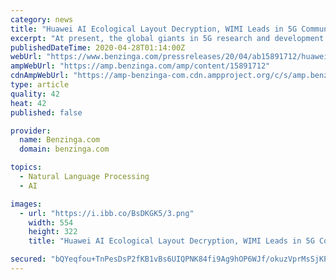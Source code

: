 ```yaml
---
category: news
title: "Huawei AI Ecological Layout Decryption, WIMI Leads in 5G Communication + Holographic AR Scene Technology"
excerpt: "At present, the global giants in 5G research and development are qualcomm, huawei, samsung, Ericsson and nokia. However, the research and development of 5G technology started"
publishedDateTime: 2020-04-28T01:14:00Z
webUrl: "https://www.benzinga.com/pressreleases/20/04/ab15891712/huawei-ai-ecological-layout-decryption-wimi-leads-in-5g-communication-holographic-ar-scene-techno"
ampWebUrl: "https://amp.benzinga.com/amp/content/15891712"
cdnAmpWebUrl: "https://amp-benzinga-com.cdn.ampproject.org/c/s/amp.benzinga.com/amp/content/15891712"
type: article
quality: 42
heat: 42
published: false

provider:
  name: Benzinga.com
  domain: benzinga.com

topics:
  - Natural Language Processing
  - AI

images:
  - url: "https://i.ibb.co/BsDKGK5/3.png"
    width: 554
    height: 322
    title: "Huawei AI Ecological Layout Decryption, WIMI Leads in 5G Communication + Holographic AR Scene Technology"

secured: "bQYeqfou+TnPesDsP2fKB1vBs6UIQPNK84fi9Ag9hOP6WJf/okuzVprMsSjKPScsmWons2ao0xXs5FInpze5QvdX0A9sdU139Qy+bI85IwNZfAuLMC5qLAXG89/plpiDdLHoiQlAsLEOqJ8qZnBIDHS7Qo4y/34WcbKmxdpjXJrg51oEY+Qpjogr0wYgk+y8ylDfQ+f796Krv5WqEq2oY+zVqKJRAPsaK7woQHpcrDcdvJxvRZPRn7oVunwbkwWJUdOQuzlON7Dr+htdEOuXS1IeFpSoQQyF2Ris1SEYvbNFyia2JVbqq+Qj/n9Ut7Rv;MCRgapmnjAKhERI3i9xV9g=="
---
```


